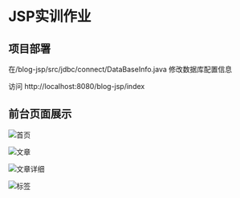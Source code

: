 # JSP实训作业

## 项目部署

在/blog-jsp/src/jdbc/connect/DataBaseInfo.java 修改数据库配置信息

访问 http://localhost:8080/blog-jsp/index


## 前台页面展示

![首页]('doc/image/首页.png')

![文章]('doc/image/文章.png')

![文章详细]('doc/image/文章详细.png')

![标签]('doc/image/标签.png')


